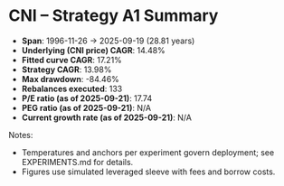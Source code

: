 # CNI – Strategy A1 Summary

- **Span**: 1996-11-26 → 2025-09-19 (28.81 years)
- **Underlying (CNI price) CAGR**: 14.48%
- **Fitted curve CAGR**: 17.21%
- **Strategy CAGR**: 13.98%
- **Max drawdown**: -84.46%
- **Rebalances executed**: 133
- **P/E ratio (as of 2025-09-21)**: 17.74
- **PEG ratio (as of 2025-09-21)**: N/A
- **Current growth rate (as of 2025-09-21)**: N/A

Notes:

- Temperatures and anchors per experiment govern deployment; see EXPERIMENTS.md for details.
- Figures use simulated leveraged sleeve with fees and borrow costs.

